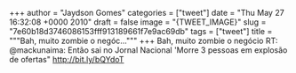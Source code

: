 
+++
author = "Jaydson Gomes"
categories = ["tweet"]
date = "Thu May 27 16:32:08 +0000 2010"
draft = false
image = "{TWEET_IMAGE}"
slug = "7e60b18d3746086153fff913189661f7e9ac69db"
tags = ["tweet"]
title = """Bah, muito zombie o negóc..."""
+++
Bah, muito zombie o negócio RT: @mackunaima: Então sai no Jornal Nacional 'Morre 3 pessoas em explosão de ofertas" http://bit.ly/bQYdoT

